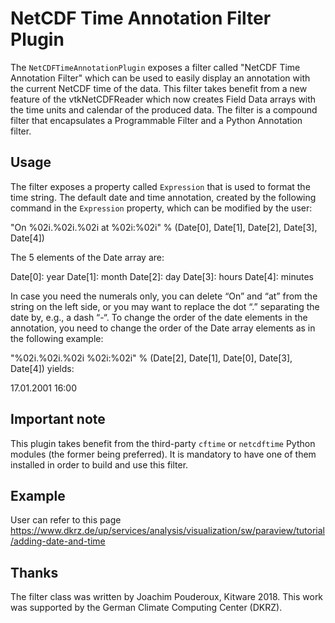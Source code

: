 # NetCDF Time Annotation Filter Plugin

The `NetCDFTimeAnnotationPlugin` exposes a filter called "NetCDF Time
Annotation Filter" which can be used to easily display an annotation with
the current NetCDF time of the data. This filter takes benefit from a new
feature of the vtkNetCDFReader which now creates Field Data arrays with the
time units and calendar of the produced data. The filter is a compound filter
that encapsulates a Programmable Filter and a Python Annotation filter.

## Usage
The filter exposes a property called `Expression` that is used to format the time
string.
The default date and time annotation, created by the following command in the
`Expression` property, which can be modified by the user:

"On %02i.%02i.%02i at %02i:%02i" % (Date[0], Date[1], Date[2], Date[3], Date[4])

The 5 elements of the Date array are:

Date[0]: year
Date[1]: month
Date[2]: day
Date[3]: hours
Date[4]: minutes

In case you need the numerals only, you can delete “On” and “at” from the string
on the left side, or you may want to replace the dot “.” separating the date by,
e.g., a dash “-“. To change the order of the date elements in the annotation,
you need to change the order of the Date array elements as in the following example:

"%02i.%02i.%02i %02i:%02i" % (Date[2], Date[1], Date[0], Date[3], Date[4]) yields:

17.01.2001 16:00

## Important note

This plugin takes benefit from the third-party `cftime` or `netcdftime`
Python modules (the former being preferred). It is mandatory to have
one of them installed in order to build and use this filter.

## Example
User can refer to this page
https://www.dkrz.de/up/services/analysis/visualization/sw/paraview/tutorial/adding-date-and-time

## Thanks
The filter class was written by Joachim Pouderoux, Kitware 2018.
This work was supported by the German Climate Computing Center (DKRZ).
